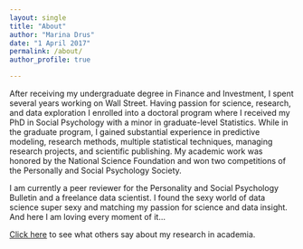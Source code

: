 ```yaml
---
layout: single
title: "About"
author: "Marina Drus"
date: "1 April 2017"
permalink: /about/
author_profile: true

---
```


After receiving my undergraduate degree in Finance and Investment, I spent several years working on Wall Street. Having passion for science, research, and data exploration I enrolled into a doctoral program where I received my PhD in Social Psychology with a minor in graduate-level Statistics. While in the graduate program, I gained substantial experience in predictive modeling, research methods, multiple statistical techniques, managing research projects, and scientific publishing. My academic work was honored by the National Science Foundation and won two competitions of the Personally and Social Psychology Society. 

I am currently a peer reviewer for the Personality and Social Psychology Bulletin and a freelance data scientist. I found the sexy world of data science super sexy and matching my passion for science and data insight. And here I am loving every moment of it…


[Click here](http://nervousystemsbehavior.blogspot.com/) to see what others say about my research in academia. 
